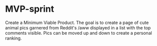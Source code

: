 # MVP-sprint

Create a Minimum Viable Product. The goal is to create a page of cute animal pics garnered from Reddit's /aww displayed in a list with the top comments visible. Pics can be moved up and down to create a personal ranking.